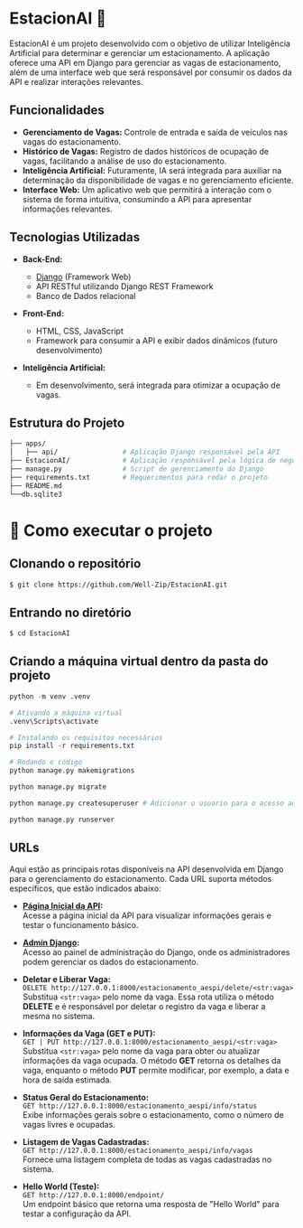 # EstacionAI 🚗

EstacionAI é um projeto desenvolvido com o objetivo de utilizar Inteligência Artificial para determinar e gerenciar um estacionamento. A aplicação oferece uma API em Django para gerenciar as vagas de estacionamento, além de uma interface web que será responsável por consumir os dados da API e realizar interações relevantes.

## Funcionalidades

- **Gerenciamento de Vagas:** Controle de entrada e saída de veículos nas vagas do estacionamento.
- **Histórico de Vagas:** Registro de dados históricos de ocupação de vagas, facilitando a análise de uso do estacionamento.
- **Inteligência Artificial:** Futuramente, IA será integrada para auxiliar na determinação da disponibilidade de vagas e no gerenciamento eficiente.
- **Interface Web:** Um aplicativo web que permitirá a interação com o sistema de forma intuitiva, consumindo a API para apresentar informações relevantes.

## Tecnologias Utilizadas

- **Back-End:**
  - [Django](https://www.djangoproject.com/) (Framework Web)
  - API RESTful utilizando Django REST Framework
  - Banco de Dados relacional

- **Front-End:**
  - HTML, CSS, JavaScript
  - Framework para consumir a API e exibir dados dinâmicos (futuro desenvolvimento)

- **Inteligência Artificial:**
  - Em desenvolvimento, será integrada para otimizar a ocupação de vagas.

## Estrutura do Projeto

```bash
├── apps/
│   ├── api/                # Aplicação Django responsável pela API
├── EstacionAI/             # Aplicação responsável pela lógica de negócios do estacionamento
├── manage.py               # Script de gerenciamento do Django
├── requirements.txt        # Requerimentos para rodar o projeto
├── README.md      
└──db.sqlite3      
```

# 🚀 Como executar o projeto

## Clonando o repositório
```bash
$ git clone https://github.com/Well-Zip/EstacionAI.git
```
## Entrando no diretório 
```bash
$ cd EstacionAI
```
## Criando a máquina virtual dentro da pasta do projeto
```python
python -m venv .venv 

# Ativando a máquina virtual
.venv\Scripts\activate

# Instalando os requisitos necessários 
pip install -r requirements.txt
```
```python
# Rodando o código 
python manage.py makemigrations

python manage.py migrate

python manage.py createsuperuser # Adicionar o usuario para o acesso ao django admin

python manage.py runserver
```

## URLs

Aqui estão as principais rotas disponíveis na API desenvolvida em Django para o gerenciamento do estacionamento. Cada URL suporta métodos específicos, que estão indicados abaixo:

- **[Página Inicial da API](http://127.0.0.1:8000/):**  
  Acesse a página inicial da API para visualizar informações gerais e testar o funcionamento básico.

- **[Admin Django](http://127.0.0.1:8000/admin):**  
  Acesso ao painel de administração do Django, onde os administradores podem gerenciar os dados do estacionamento.

- **Deletar e Liberar Vaga:**  
  `DELETE http://127.0.0.1:8000/estacionamento_aespi/delete/<str:vaga>`  
  Substitua `<str:vaga>` pelo nome da vaga. Essa rota utiliza o método **DELETE** e é responsável por deletar o registro da vaga e liberar a mesma no sistema.

- **Informações da Vaga (GET e PUT):**  
  `GET | PUT http://127.0.0.1:8000/estacionamento_aespi/<str:vaga>`  
  Substitua `<str:vaga>` pelo nome da vaga para obter ou atualizar informações da vaga ocupada. O método **GET** retorna os detalhes da vaga, enquanto o método **PUT** permite modificar, por exemplo, a data e hora de saída estimada.

- **Status Geral do Estacionamento:**  
  `GET http://127.0.0.1:8000/estacionamento_aespi/info/status`  
  Exibe informações gerais sobre o estacionamento, como o número de vagas livres e ocupadas.

- **Listagem de Vagas Cadastradas:**  
  `GET http://127.0.0.1:8000/estacionamento_aespi/info/vagas`  
  Fornece uma listagem completa de todas as vagas cadastradas no sistema.

- **Hello World (Teste):**  
  `GET http://127.0.0.1:8000/endpoint/`  
  Um endpoint básico que retorna uma resposta de "Hello World" para testar a configuração da API.
